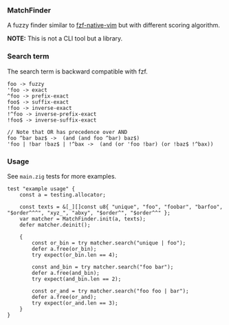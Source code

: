 ### MatchFinder
A fuzzy finder similar to [fzf-native-vim](https://github.com/nvim-telescope/telescope-fzf-native.nvim/tree/main/src) but with different scoring algorithm.

**NOTE:** This is not a CLI tool but a library.

### Search term
The search term is backward compatible with fzf. 
```
foo -> fuzzy
'foo -> exact
^foo -> prefix-exact
foo$ -> suffix-exact
!foo -> inverse-exact
!^foo -> inverse-prefix-exact
!foo$ -> inverse-suffix-exact

// Note that OR has precedence over AND
foo ^bar baz$ ->  (and (and foo ^bar) baz$)
'foo | !bar !baz$ | !^bax ->  (and (or 'foo !bar) (or !baz$ !^bax))
```

### Usage
See `main.zig` tests for more examples.
```zig
test "example usage" {
    const a = testing.allocator;

    const texts = &[_][]const u8{ "unique", "foo", "foobar", "barfoo", "$order^^^", "xyz_", "abxy", "$order^", "$order^^" };
    var matcher = MatchFinder.init(a, texts);
    defer matcher.deinit();

    {
        const or_bin = try matcher.search("unique | foo");
        defer a.free(or_bin);
        try expect(or_bin.len == 4);

        const and_bin = try matcher.search("foo bar");
        defer a.free(and_bin);
        try expect(and_bin.len == 2);

        const or_and = try matcher.search("foo foo | bar");
        defer a.free(or_and);
        try expect(or_and.len == 3);
    }
}
```